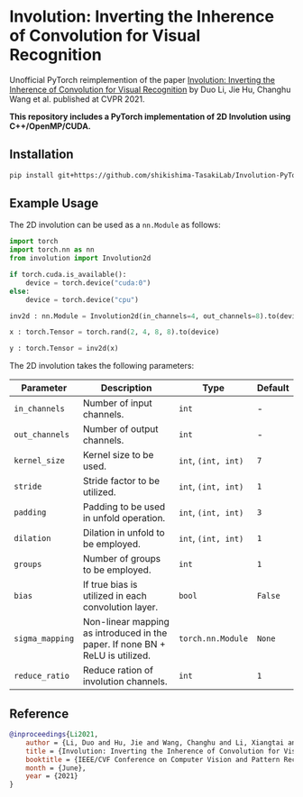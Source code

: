 # Involution: Inverting the Inherence of Convolution for Visual Recognition

Unofficial PyTorch reimplemention of the paper [Involution: Inverting the Inherence of Convolution for Visual Recognition](https://arxiv.org/pdf/2103.06255.pdf) by Duo Li, Jie Hu, Changhu Wang et al. published at CVPR 2021.

**This repository includes a PyTorch implementation of 2D Involution using C++/OpenMP/CUDA.**

## Installation

```bash
pip install git+https://github.com/shikishima-TasakiLab/Involution-PyTorch
```

## Example Usage

The 2D involution can be used as a `nn.Module` as follows:

```python
import torch
import torch.nn as nn
from involution import Involution2d

if torch.cuda.is_available():
    device = torch.device("cuda:0")
else:
    device = torch.device("cpu")

inv2d : nn.Module = Involution2d(in_channels=4, out_channels=8).to(device)

x : torch.Tensor = torch.rand(2, 4, 8, 8).to(device)

y : torch.Tensor = inv2d(x)
```

The 2D involution takes the following parameters:

|Parameter      |Description                                                                    |Type               |Default|
|---------------|-------------------------------------------------------------------------------|-------------------|-------|
|`in_channels`  |Number of input channels.                                                      |`int`              |   -   |
|`out_channels` |Number of output channels.                                                     |`int`              |   -   |
|`kernel_size`  |Kernel size to be used.                                                        |`int`, `(int, int)`|`7`    |
|`stride`       |Stride factor to be utilized.                                                  |`int`, `(int, int)`|`1`    |
|`padding`      |Padding to be used in unfold operation.                                        |`int`, `(int, int)`|`3`    |
|`dilation`     |Dilation in unfold to be employed.                                             |`int`, `(int, int)`|`1`    |
|`groups`       |Number of groups to be employed.                                               |`int`              |`1`    |
|`bias`         |If true bias is utilized in each convolution layer.                            |`bool`             |`False`|
|`sigma_mapping`|Non-linear mapping as introduced in the paper. If none BN + ReLU is utilized.  |`torch.nn.Module`  |`None` |
|`reduce_ratio` |Reduce ration of involution channels.                                          |`int`              |`1`    |

## Reference

```bibtex
@inproceedings{Li2021,
    author = {Li, Duo and Hu, Jie and Wang, Changhu and Li, Xiangtai and She, Qi and Zhu, Lei and Zhang, Tong and Chen, Qifeng},
    title = {Involution: Inverting the Inherence of Convolution for Visual Recognition},
    booktitle = {IEEE/CVF Conference on Computer Vision and Pattern Recognition (CVPR)},
    month = {June},
    year = {2021}
}
```
